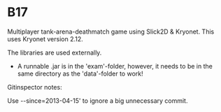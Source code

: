 B17
===

Multiplayer tank-arena-deathmatch game using Slick2D & Kryonet.
This uses Kryonet version 2.12.

The libraries are used externally.

- A runnable .jar is in the 'exam'-folder, however, it needs to be in the same directory as the 'data'-folder to work!

Gitinspector notes: 

Use --since=2013-04-15' to ignore a big unnecessary commit.